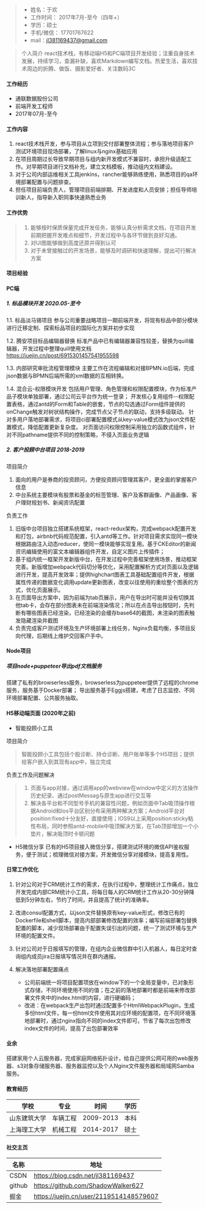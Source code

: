 >* 姓名：于欢   
>* 工作时间： 2017年7月-至今（四年+）
>* 学历：硕士
>* 手机/微信： 17701767622
>* mail：jl381169437@gmail.com

> 个人简介
> react技术栈，有移动端H5和PC端项目开发经验；注重自身技术发展，持续学习，查漏补缺，喜欢Markdown编写文档。热爱生活，喜欢技术周边的折腾、做饭、摄影爱好者、关注数码3C

#### 工作经历

* 通联数据股份公司
* 前端开发工程师
* 2017年07月-至今

#### 工作内容
1. react技术栈开发，参与项目从立项到交付部署整体流程；参与落地项目客户测试环境项目现场部署，了解linux与nginx基础应用
2. 在项目周期过长导致早期项目与组内新开发模式不兼容时，承担升级适配工作。对早期项目进行文档补充，建立文档模板，推动组内文档建设。
3. 对于公司内部运维相关工具jenkins，rancher能够熟练使用，熟悉项目的qa环境部署配置与问题排查。
4. 担任项目前端负责人，管理项目前端排期、开发进度和人员安排；担任导师培训新人，指导新入职同事快速熟悉业务

#### 工作优势
>1. 能够按时保质保量完成开发任务，能够认真分析需求文档，在项目开发前期把握开发难点和细节，开发过程中与各环节做到良好沟通。
>2. 对UI图能够做到高度还原并得到认可
>3. 对于未曾接触过的开发场景，能够及时调研和快速理解，提出可行解决方案

#### 项目经验

#### PC端

##### 1. 标品模块开发 2020.05-至今

1.1. 标品淡马锡项目
参与公司重要战略项目一期前端开发，将现有标品中部分模块进行迁移定制、探索标品项目的国际化方案并初步实现

1.2. 腾安项目标品编辑器替换
标准产品中已有编辑器兼容性较差，替换为quill编辑器，开发过程中整理quill使用文档 https://juejin.cn/post/6915301457541955598

1.3. 内部研究审批流程管理模块
主要工作在流程编辑和对接BPMN.io后端，完成json数据与BPMN后端所需的xml数据的互相转换。

1.4. 混合云-权限模块开发
包括用户管理、角色管理和权限配置模块，作为标准产品子模块单独部署，通过公司云平台作为统一登录；
开发核心复用组件--权限配置表格，通过antd的Form和Table的嵌套，节点的勾选通过Form组件提供的onChange触发对树状结构操作，完成节点父子节点的联动，支持多级联动。
针对多用户落地部署需求，将项目ci部署配置模式从key-value模式改为json文件配置模式，降低配置更新复杂度。
对页面访问权限控制采用独立的函数式组件，针对不同pathname提供不同的控制策略，不侵入页面业务逻辑

##### 2. 客户投顾中台项目 2018-2019

项目简介
1. 面向的用户是券商的投资顾问，方便投资顾问管理其客户，更全面的掌握客户信息
2. 中台系统主要模块有股票和基金的标签管理、客户及客群画像、产品画像、客户理财规划书、新闻资讯配置

负责工作
1. 旧版中台项目独立搭建系统框架，react-redux架构，完成webpack配置开发和打包，airbnb代码规范配置，引入antd等工作。针对项目需求实现同一模块根据路由注入动态reducer，使同一模块能够实现复用。基于CKEditor的新闻资讯编辑使用的富文本编辑器组件开发，自定义图片上传插件；
2. 基于组内统一框架开发新版中台，在开发过程中完善框架使用场景，推动框架完善。新版增加webpack代码切分等优化，采用配置解析方式对页面以及逻辑进行开发，提高开发效率；提供highchart图表工具基础配置组件开发，根据属性传递的数据变化调用update更新图表，改变以往使用的重绘整个图表的方式，优化页面展示。
3. 在页面导出方案中，因为前端为tab页展示，用户在导出时可能并没有切换其他tab卡，会存在部分图表未在前端渲染情况；所以在点击导出按钮时，先判断有哪些图表已经渲染，已经渲染的会缓存base64的截图，未渲染的图表触发隐藏渲染并截图
4. 负责完成客户测试环境及生产环境部署上线任务，Nginx负载均衡，多项目反向代理，后期线上维护交回客户手中。


#### Node项目
##### 项目node+puppeteer导出pdf文档服务
搭建了私有的browserless服务，browserless为puppeteer提供了远程的chrome服务，服务基于Docker部署；
导出服务基于Eggjs搭建，考虑了日志监控、不同环境部署配置、公共服务抽取。

#### H5移动端页面 (2020年之前)

* 智能投顾小工具

项目简介

>智能投顾小工具包括个股诊断、持仓诊断、用户账单等多个H5项目；提供给客户嵌入到其现有app中，独立完成

负责工作及问题解决
>1. 页面与app对接，通过调用app的webview在window中定义的方法操作历史纪录、通过postMessag与原生app进行交互等
>2. 解决各平台和不同型号手机的兼容性问题，例如页面中Tab吸顶操作根据Android和Ios平台区别分布采用两种解决方案；Android平台对position:fixed十分友好，直接使用；IOS9以上采用position:sticky粘性布局，同时参照antd-mobile中吸顶解决方案，在Tab顶部增加一个小垫片，解决吸顶时卡顿问题

* H5微信分享
已有的H5项目接入微信分享，搭建测试环境的微信API鉴权服务，便于测试；梳理微信对接方案，开发微信分享对接模块，提高复用性。

#### 日常工作优化

1. 针对公司对于CRM统计工作的需求，在执行过程中，整理统计工作痛点，独立开发完成内部CRM统计小工具，将每日每人的CRM统计工作从20-30分钟降低到5分钟左右，节约了时间，并且提高了统计的准确率。

2. 改进consul配置方式，以json文件替换原有key-value形式，修改已有的Dockerfile和shell脚本，提高内部部署修改配置的效率；编写前端部署包替换配置的脚本，减少现场部署由于配置失误引出的问题，统一了测试环境与生产环境的配置文件。

3. 针对公司对于日报填写的管理，在组内企业微信群中引入机器人，每日定时查询组内成员jira日报填写情况并在群内通报。

4. 解决落地部署配置痛点
  
    * 公司前端统一将项目配置项放在window下的一个全局变量中，已对象形式存储，不同环境使用不同的值；在之前的落地部署时都是前端来修改部署文件夹中的index.html的内容，进行硬编码；
    * 改进：在webpack生产出包时通过配置多个HtmlWebpackPlugin，生成多份html文件，每一份html文件使用其对应环境的配置项，在不同环境落地部署时，通过nginx指向不同的index文件即可，节省了每次出包修改index文件的时间，提高了出包部署效率

#### 业余
搭建家用个人云服务器，完成家庭网络拓扑设计，给自己提供公网可用的web服务器、s3对象存储服务器、服务器监控以及个人Nginx文件服务器和局域网Samba服务。

#### 教育经历

学校 | 专业 | 时间 | 学历
---|---|---|---
山东建筑大学 | 车辆工程 | 2009-2013 | 本科
上海理工大学 | 机械工程 | 2014-2017 | 硕士

#### 社交主页

名称 | 地址
---|---
CSDN | https://blog.csdn.net/jl381169437
github | https://github.com/ShadowWalker627
掘金 | https://juejin.cn/user/2119514148579607

